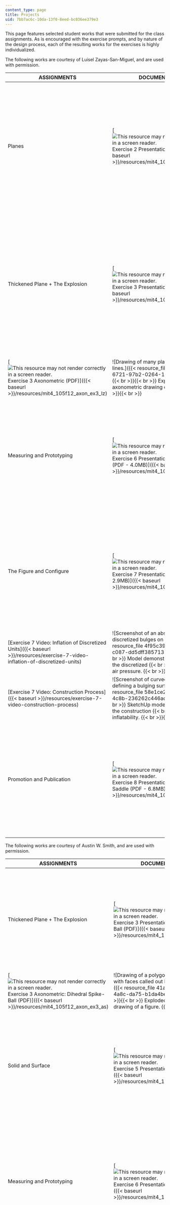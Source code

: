 ```yaml
---
content_type: page
title: Projects
uid: 7bb7ac6c-10da-13f0-8eed-bc036ee379e3
---
```


This page features selected student works that were submitted for the class assignments. As is encouraged with the exercise prompts, and by nature of the design process, each of the resulting works for the exercises is highly individualized.

The following works are courtesy of Luisel Zayas-San-Miguel, and are used with permission.

| ASSIGNMENTS | DOCUMENTATION | &nbsp; |
| --- | --- | --- |
| Planes | [![This resource may not render correctly in a screen reader.](/images/inacessible.gif)Exercise 2 Presentation (PDF)]({{< baseurl >}}/resources/mit4_105f12_pres_ex2_lz) | ![Perspective drawing of two intersecting volumes.]({{< resource_file 1250eefe-34c1-0e14-2f20-c746e41e5524 >}}) {{< br >}}{{< br >}} Intersecting two geometrically similar volumes as part of a series of steps for a drawing. {{< br >}}{{< br >}}  |
| Thickened Plane + The Explosion | [![This resource may not render correctly in a screen reader.](/images/inacessible.gif)Exercise 3 Presentation (PDF)]({{< baseurl >}}/resources/mit4_105f12_pres_ex3_lz) | ![Perspective drawing of several planes in an almost closed-plane object with angles marked.]({{< resource_file fc8ecbf8-9e0f-a687-3010-d2764c29f9ea >}}) {{< br >}}{{< br >}} Closing a figure with planar surfaces  {{< br >}}as part of a series of steps for a drawing. {{< br >}}{{< br >}}  |
| [![This resource may not render correctly in a screen reader.](/images/inacessible.gif)Exercise 3 Axonometric (PDF)]({{< baseurl >}}/resources/mit4_105f12_axon_ex3_lz) | ![Drawing of many planes and projection lines.]({{< resource_file b85b840c-6721-97b2-0264-1b0d0cc2ea13 >}}) {{< br >}}{{< br >}} Exploded axonometric drawing of a figure. {{< br >}}{{< br >}}  |
| Measuring and Prototyping | [![This resource may not render correctly in a screen reader.](/images/inacessible.gif)Exercise 6 Presentation: Bike Saddle (PDF - 4.0MB)]({{< baseurl >}}/resources/mit4_105f12_pres_ex6_lz) | ![Photograph of two white halves of a bike saddle mold.]({{< resource_file 1ac2a22c-d60d-3177-7145-bbef3982dc4d >}}) {{< br >}}{{< br >}} Fabrication of a model of a bike  {{< br >}}saddle produced by casting. {{< br >}}{{< br >}}  |
| The Figure and Configure | [![This resource may not render correctly in a screen reader.](/images/inacessible.gif)Exercise 7 Presentation: Inflation (PDF - 2.9MB)]({{< baseurl >}}/resources/mit4_105f12_pres_ex7_lz) | ![Rendering of black abstract figure with bubble-like bulges.]({{< resource_file ed9ec666-6da0-0ac9-b050-1e4f8e27110e >}}) {{< br >}}{{< br >}} Rendering of a figure with discretized, inflated units. {{< br >}}{{< br >}}  |
| [Exercise 7 Video: Inflation of Discretized Units]({{< baseurl >}}/resources/exercise-7-video-inflation-of-discretized-units) | ![Screenshot of an abstract figure with discretized bulges on the left half.]({{< resource_file 4f95c398-2392-2bd4-c087-dd5dff385713 >}}) {{< br >}}{{< br >}} Model demonstrating inflation of the discretized  {{< br >}}units based on air pressure. {{< br >}}{{< br >}}  |
| [Exercise 7 Video: Construction Process]({{< baseurl >}}/resources/exercise-7-video-construction-process) | ![Screenshot of curved grid lines defining a bulging surface.]({{< resource_file 58e1ce20-4714-c4b1-4c8b-236262c446ad >}}) {{< br >}}{{< br >}} SketchUp model demonstrating the construction  {{< br >}}process and inflatability. {{< br >}}{{< br >}}  |
| Promotion and Publication | [![This resource may not render correctly in a screen reader.](/images/inacessible.gif)Exercise 8 Presentation: Inflatable Bike Saddle (PDF - 6.8MB)]({{< baseurl >}}/resources/mit4_105f12_pres_ex8_lz) | ![Rendering of the neon green cushion of a bike seat.]({{< resource_file 0dccc6ab-ea7b-74f9-3bcd-24bc178c3e66 >}}) {{< br >}}{{< br >}} Rendering of inflatable bike saddle, an  {{< br >}}extension of Exercise 7 and 8. {{< br >}}{{< br >}}  

The following works are courtesy of Austin W. Smith, and are used with permission.

| ASSIGNMENTS | DOCUMENTATION | &nbsp; |
| --- | --- | --- |
| Thickened Plane + The Explosion | [![This resource may not render correctly in a screen reader.](/images/inacessible.gif)Exercise 3 Presentation: Dihedral Spike-Ball (PDF)]({{< baseurl >}}/resources/mit4_105f12_pres_ex3_as) | ![Photograph of a cut and scored metal sheet.]({{< resource_file 494ccbca-456b-ba1b-9756-769b6e29f3b0 >}}) {{< br >}}{{< br >}} Model in progress of the drawn figure. {{< br >}}{{< br >}}  |
| [![This resource may not render correctly in a screen reader.](/images/inacessible.gif)Exercise 3 Axonometric: Dihedral Spike-Ball (PDF)]({{< baseurl >}}/resources/mit4_105f12_axon_ex3_as) | ![Drawing of a polygonal all-like figure with faces called out by projection lines.]({{< resource_file 41ac2824-7c9f-4a8c-da75-b1da4be7e8a9 >}}) {{< br >}}{{< br >}} Exploded axonometric drawing of a figure. {{< br >}}{{< br >}}  |
| Solid and Surface | [![This resource may not render correctly in a screen reader.](/images/inacessible.gif)Exercise 5 Presentation: Topple (PDF)]({{< baseurl >}}/resources/mit4_105f12_pres_ex5_as) | ![Two series of rotated lines that represent a closed vase-like figure.]({{< resource_file 4ce07adc-0557-46df-0f66-24a90900eafc >}}) {{< br >}}{{< br >}} Drawing of several lines to define a ruled surface. {{< br >}}{{< br >}}  |
| Measuring and Prototyping | [![This resource may not render correctly in a screen reader.](/images/inacessible.gif)Exercise 6 Presentation (PDF - 2.0MB)]({{< baseurl >}}/resources/mit4_105f12_pres_ex6_as) | ![Image of a face with a triangulated and meshed figure over the left half.]({{< resource_file 96676f6c-a780-cf74-4eff-9b2efa031a6f >}}) {{< br >}}{{< br >}} Drawing of facial application preceding fabrication. {{< br >}}{{< br >}}  |
| The Figure and Configure | [![This resource may not render correctly in a screen reader.](/images/inacessible.gif)Exercise 7 Presentation: Surface Tension (PDF - 3.0MB)]({{< baseurl >}}/resources/mit4_105f12_pres_ex7_as) | ![Repeated pattern of triangulated and arched connections.]({{< resource_file c937ae4f-8bd2-f372-ac33-b6e0a4c0eb53 >}}) {{< br >}}{{< br >}} Rendering of discretized units governed  {{< br >}}by surface tension. {{< br >}}{{< br >}}  |
| Promotion and Publication | ![This resource may not render correctly in a screen reader.](/images/inacessible.gif)[![This resource may not render correctly in a screen reader.](/images/inacessible.gif)Exercise 8 Presentation (PDF - 1.7MB)]({{< baseurl >}}/resources/mit4_105f12_pres_ex8_as) | ![Rendering of white arcs, green surface connections, and orange intersections over a figure.]({{< resource_file 6a3fb02a-4122-1ab4-0367-bfb88d6ece34 >}}) {{< br >}}{{< br >}} Rendering of closed and curved surface,  {{< br >}}an extension of Exercise 7. {{< br >}}{{< br >}}